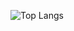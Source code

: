 ![Top Langs](https://github-readme-stats.vercel.app/api/top-langs/?username=CarlosMSCastro&layout=compact&langs_count=10&theme=github_dark)
